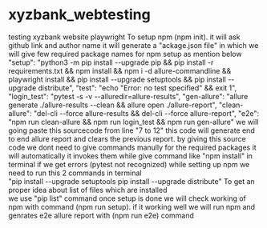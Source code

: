 # xyzbank_webtesting
testing xyzbank website playwright
To setup npm (npm init).
it will ask github link and author name 
it will generate a "ackage.json file" in which we will give few required package names for npm setup  as mention below
    "setup": "python3 -m pip install --upgrade pip && pip install -r requirements.txt && npm install && npm i -d allure-commandline && playwright install && pip install --upgrade setuptools && pip install --upgrade distribute",
    "test": "echo \"Error: no test specified\" && exit 1",
    "login_test": "pytest -s -v --alluredir=allure-results",
    "gen-allure": "allure generate ./allure-results --clean && allure open ./allure-report",
    "clean-allure": "del-cli --force allure-results && del-cli --force allure-report",
    "e2e": "npm run clean-allure && npm run login_test && npm run gen-allure" 
    we will going paste this sourcecode from line "7 to 12"
    this code will generate end to end allure report and clears the previous report.
    by giving this source code we dont need to give commands manully for the required packages it will automatically it invokes them while 
    give command like "npm install" in terminal
  if we get errors (pytest not recognized) while setting up npm we need to run this 2 commands in terminal   
       "pip install --upgrade setuptools
        pip install --upgrade distribute"
To get an proper idea  about list of  files which are installed  
we use "pip list" command 
once setup is done we will check working of npm with command (npm run setup).
if it working well we will run npm and  genrates e2e allure report with (npm run e2e) command   

  

